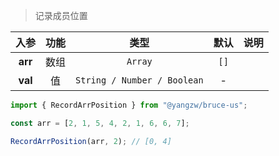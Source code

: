> 记录成员位置

入参|功能|类型|默认|说明
:-:|:-:|:-:|:-:|-
**arr**|数组|`Array`|`[]`
**val**|值|`String / Number / Boolean`|-

```js
import { RecordArrPosition } from "@yangzw/bruce-us";

const arr = [2, 1, 5, 4, 2, 1, 6, 6, 7];

RecordArrPosition(arr, 2); // [0, 4]
```